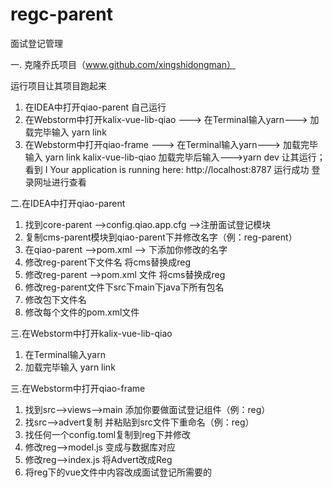 # regc-parent
面试登记管理

一. 克隆乔氏项目（www.github.com/xingshidongman）

  运行项目让其项目跑起来 

1. 在IDEA中打开qiao-parent 自己运行
2. 在Webstorm中打开kalix-vue-lib-qiao ---> 在Terminal输入yarn--->  加载完毕输入 yarn link 
3. 在Webstorm中打开qiao-frame ---> 在Terminal输入yarn--->  加载完毕输入 yarn link  kalix-vue-lib-qiao 加载完毕后输入--->yarn dev 让其运行；  看到 I  Your application is running here: http://localhost:8787 运行成功  登录网址进行查看


二.在IDEA中打开qiao-parent 

1. 找到core-parent -->config.qiao.app.cfg -->注册面试登记模块
2.  复制cms-parent模块到qiao-parent下并修改名字（例：reg-parent）
3.  在qiao-parent -->pom.xml --> <modules>下添加你修改的名字
4.  修改reg-parent下文件名 将cms替换成reg 
5.  修改reg-parent -->pom.xml 文件 将cms替换成reg 
6.  修改reg-parent文件下src下main下java下所有包名
7.  修改包下文件名
8.  修改每个文件的pom.xml文件

三.在Webstorm中打开kalix-vue-lib-qiao

1. 在Terminal输入yarn
2. 加载完毕输入 yarn link 

三.在Webstorm中打开qiao-frame

1. 找到src-->views-->main 添加你要做面试登记组件（例：reg）
2. 找src-->advert复制 并粘贴到src文件下重命名（例：reg）
3. 找任何一个config.toml复制到reg下并修改
4. 修改reg-->model.js 变成与数据库对应
5. 修改reg-->index.js 将Advert改成Reg
6. 将reg下的vue文件中内容改成面试登记所需要的

 